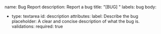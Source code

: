 name:  Bug Report
description: Report a bug
title: "[BUG] "
labels: bug
body:
  - type: textarea
    id: description
    attributes:
      label: Describe the bug
      placeholder: A clear and concise description of what the bug is.
    validations:
      required: true
